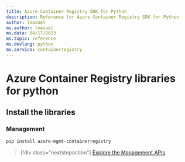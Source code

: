 ```yaml
---
title: Azure Container Registry SDK for Python
description: Reference for Azure Container Registry SDK for Python
author: lmazuel
ms.author: lmazuel
ms.data: 04/17/2023
ms.topic: reference
ms.devlang: python
ms.service: containerregistry
---
```

# Azure Container Registry libraries for python

## Install the libraries


### Management

```bash
pip install azure-mgmt-containerregistry
```
> [!div class="nextstepaction"]
> [Explore the Management APIs](/python/api/overview/azure/containerregistry/management)